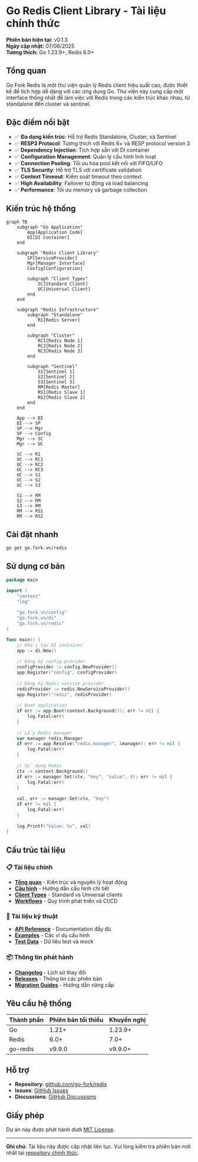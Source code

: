 # Go Redis Client Library - Tài liệu chính thức

**Phiên bản hiện tại:** v0.1.3  
**Ngày cập nhật:** 07/06/2025  
**Tương thích:** Go 1.23.9+, Redis 6.0+

## Tổng quan

Go Fork Redis là một thư viện quản lý Redis client hiệu suất cao, được thiết kế để tích hợp dễ dàng với các ứng dụng Go. Thư viện này cung cấp một interface thống nhất để làm việc với Redis trong các kiến trúc khác nhau, từ standalone đến cluster và sentinel.

## Đặc điểm nổi bật

- ✅ **Đa dạng kiến trúc**: Hỗ trợ Redis Standalone, Cluster, và Sentinel
- ✅ **RESP3 Protocol**: Tương thích với Redis 6+ và RESP protocol version 3
- ✅ **Dependency Injection**: Tích hợp sẵn với DI container
- ✅ **Configuration Management**: Quản lý cấu hình linh hoạt
- ✅ **Connection Pooling**: Tối ưu hóa pool kết nối với FIFO/LIFO
- ✅ **TLS Security**: Hỗ trợ TLS với certificate validation
- ✅ **Context Timeout**: Kiểm soát timeout theo context
- ✅ **High Availability**: Failover tự động và load balancing
- ✅ **Performance**: Tối ưu memory và garbage collection

## Kiến trúc hệ thống

```mermaid
graph TB
    subgraph "Go Application"
        App[Application Code]
        DI[DI Container]
    end
    
    subgraph "Redis Client Library"
        SP[ServiceProvider]
        Mgr[Manager Interface]
        Config[Configuration]
        
        subgraph "Client Types"
            SC[Standard Client]
            UC[Universal Client]
        end
    end
    
    subgraph "Redis Infrastructure"
        subgraph "Standalone"
            R1[Redis Server]
        end
        
        subgraph "Cluster"
            RC1[Redis Node 1]
            RC2[Redis Node 2]
            RC3[Redis Node 3]
        end
        
        subgraph "Sentinel"
            S1[Sentinel 1]
            S2[Sentinel 2]
            S3[Sentinel 3]
            RM[Redis Master]
            RS1[Redis Slave 1]
            RS2[Redis Slave 2]
        end
    end
    
    App --> DI
    DI --> SP
    SP --> Mgr
    SP --> Config
    Mgr --> SC
    Mgr --> UC
    
    SC --> R1
    UC --> RC1
    UC --> RC2 
    UC --> RC3
    UC --> S1
    UC --> S2
    UC --> S3
    
    S1 --> RM
    S2 --> RM
    S3 --> RM
    RM --> RS1
    RM --> RS2
```

## Cài đặt nhanh

```bash
go get go.fork.vn/redis
```

## Sử dụng cơ bản

```go
package main

import (
    "context"
    "log"
    
    "go.fork.vn/config"
    "go.fork.vn/di"
    "go.fork.vn/redis"
)

func main() {
    // Khởi tạo DI container
    app := di.New()
    
    // Đăng ký config provider
    configProvider := config.NewProvider()
    app.Register("config", configProvider)
    
    // Đăng ký Redis service provider
    redisProvider := redis.NewServiceProvider()
    app.Register("redis", redisProvider)
    
    // Boot application
    if err := app.Boot(context.Background()); err != nil {
        log.Fatal(err)
    }
    
    // Lấy Redis manager
    var manager redis.Manager
    if err := app.Resolve("redis.manager", &manager); err != nil {
        log.Fatal(err)
    }
    
    // Sử dụng Redis
    ctx := context.Background()
    if err := manager.Set(ctx, "key", "value", 0); err != nil {
        log.Fatal(err)
    }
    
    val, err := manager.Get(ctx, "key")
    if err != nil {
        log.Fatal(err)
    }
    
    log.Printf("Value: %s", val)
}
```

## Cấu trúc tài liệu

### 📋 Tài liệu chính

- **[Tổng quan](overview.md)** - Kiến trúc và nguyên lý hoạt động
- **[Cấu hình](configuration.md)** - Hướng dẫn cấu hình chi tiết
- **[Client Types](client_universal.md)** - Standard vs Universal clients
- **[Workflows](workflows.md)** - Quy trình phát triển và CI/CD

### 🔧 Tài liệu kỹ thuật

- **[API Reference](https://pkg.go.dev/go.fork.vn/redis)** - Documentation đầy đủ
- **[Examples](../configs/)** - Các ví dụ cấu hình
- **[Test Data](../testdata/)** - Dữ liệu test và mock

### 📦 Thông tin phát hành

- **[Changelog](../CHANGELOG.md)** - Lịch sử thay đổi
- **[Releases](../releases/)** - Thông tin các phiên bản
- **[Migration Guides](../releases/)** - Hướng dẫn nâng cấp

## Yêu cầu hệ thống

| Thành phần | Phiên bản tối thiểu | Khuyến nghị |
|-----------|---------------------|-------------|
| Go        | 1.21+              | 1.23.9+     |
| Redis     | 6.0+               | 7.0+        |
| go-redis  | v9.9.0             | v9.9.0+     |

## Hỗ trợ

- **Repository**: [github.com/go-fork/redis](https://github.com/go-fork/redis)
- **Issues**: [GitHub Issues](https://github.com/go-fork/redis/issues)
- **Discussions**: [GitHub Discussions](https://github.com/go-fork/redis/discussions)

## Giấy phép

Dự án này được phát hành dưới [MIT License](../LICENSE).

---

**Ghi chú**: Tài liệu này được cập nhật liên tục. Vui lòng kiểm tra phiên bản mới nhất tại [repository chính thức](https://github.com/go-fork/redis).
